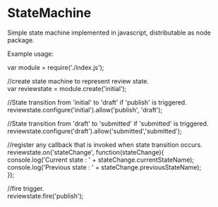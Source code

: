 # StateMachine
Simple state machine implemented in javascript, distributable as node package. 

Example usage:

var module = require('./index.js');

//create state machine to represent review state.<br/>
var reviewstate = module.create('initial');

//State transition from 'initial' to 'draft' if 'publish' is triggered.<br/>
reviewstate.configure('initial').allow('publish', 'draft');

//State transition from 'draft' to 'submitted' if 'submitted' is triggered.<br/>
reviewstate.configure('draft').allow('submitted','submitted');

//register any callback that is invoked when state transition occurs.<br/>
reviewstate.on('stateChange', function(stateChange){<br/>
	console.log('Current state : ' +  stateChange.currentStateName);<br/>
	console.log('Previous state : ' +  stateChange.previousStateName);<br/>
});

//fire trigger.<br/>
reviewstate.fire('publish');

